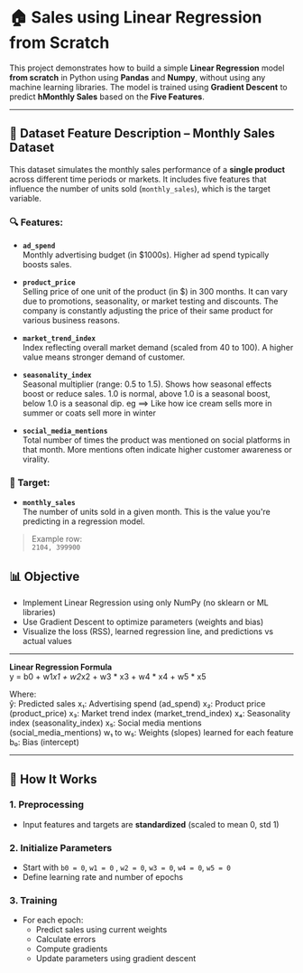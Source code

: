# 🏠 Sales using Linear Regression from Scratch

This project demonstrates how to build a simple **Linear Regression** model **from scratch** in Python using **Pandas** and **Numpy**, without using any machine learning libraries. The model is trained using **Gradient Descent** to predict **hMonthly Sales** based on the **Five Features**.

---

## 📁 Dataset Feature Description – Monthly Sales Dataset

This dataset simulates the monthly sales performance of a **single product** across different time periods or markets. It includes five features that influence the number of units sold (`monthly_sales`), which is the target variable.

### 🔍 Features:

- **`ad_spend`**  
  Monthly advertising budget (in $1000s). Higher ad spend typically boosts sales.

- **`product_price`**  
  Selling price of one unit of the product (in $) in 300 months. It can vary due to promotions, seasonality, or market testing and discounts. The company is constantly adjusting the price of their same product for various business reasons.

- **`market_trend_index`**  
  Index reflecting overall market demand (scaled from 40 to 100). A higher value means stronger demand of customer.

- **`seasonality_index`**  
  Seasonal multiplier (range: 0.5 to 1.5). Shows how seasonal effects boost or reduce sales. 1.0 is normal, above 1.0 is a seasonal boost, below 1.0 is a seasonal dip.
  eg ==> Like how ice cream sells more in summer or coats sell more in winter

- **`social_media_mentions`**  
  Total number of times the product was mentioned on social platforms in that month. More mentions often indicate higher customer awareness or virality.

### 🎯 Target:

- **`monthly_sales`**  
  The number of units sold in a given month. This is the value you're predicting in a regression model.


> Example row:  
> `2104, 399900`

## 📊 Objective

- Implement Linear Regression using only NumPy (no sklearn or ML libraries)
- Use Gradient Descent to optimize parameters (weights and bias)
- Visualize the loss (RSS), learned regression line, and predictions vs actual values

---

**Linear Regression Formula**  
y = b0 + w1*x1 + w2*x2 + w3 * x3 + w4 * x4 + w5 * x5

Where:  
ŷ: Predicted sales
x₁: Advertising spend (ad_spend)
x₂: Product price (product_price)
x₃: Market trend index (market_trend_index)
x₄: Seasonality index (seasonality_index)
x₅: Social media mentions (social_media_mentions)
w₁ to w₅: Weights (slopes) learned for each feature
b₀: Bias (intercept)

---

## 🚀 How It Works

### 1. **Preprocessing**
- Input features and targets are **standardized** (scaled to mean 0, std 1)

### 2. **Initialize Parameters**
- Start with `b0 = 0`, `w1 = 0` , `w2 = 0`, `w3 = 0`, `w4 = 0`, `w5 = 0`
- Define learning rate and number of epochs

### 3. **Training**
- For each epoch:
  - Predict sales using current weights
  - Calculate errors
  - Compute gradients
  - Update parameters using gradient descent

